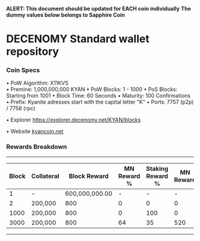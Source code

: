 **ALERT: This document should be updated for EACH coin individually**
**The dummy values below belongs to Sapphire Coin**

DECENOMY Standard wallet repository
=====================================

### Coin Specs

• PoW Algorithm: X11KVS  
• Premine: 1,000,000,000 KYAN
• PoW Blocks: 1 - 1000
• PoS Blocks: Starting from 1001
• Block Time: 60 Seconds
• Maturity: 100 Confirmations
• Prefix: Kyanite adresses start with the capital letter "K"
• Ports: 7757 (p2p) / 7758 (rpc)

• Explorer https://explorer.decenomy.net/KYAN/blocks

• Website [kyancoin.net](https://kyancoin.net/)


### Rewards Breakdown
---
| Block     | Collateral | Block Reward   | MN Reward % | Staking Reward % | MN Reward | Staker Reward |
| --------- | ---------- | -------------- | ----------- | ---------------- | --------- | ------------- |
| 1         | \-         | 600,000,000.00 | \-          | \-               | \-        | \-            |
| 2         | 200,000    | 800            | 0           | 0                | 0         | 0             |
| 1000      | 200,000    | 800            | 0           | 100              | 0         | 800           |
| 3000      | 200,000    | 800            | 64          | 35               | 520       | 280           |
---
